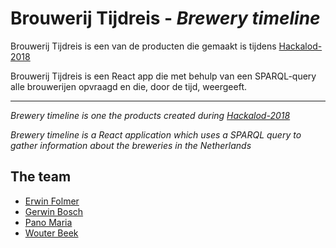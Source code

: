 # Brouwerij Tijdreis - *Brewery timeline*

Brouwerij Tijdreis is een van de producten die gemaakt is tijdens [Hackalod-2018](http://hackalod.com/)

Brouwerij Tijdreis is een React app die met behulp van een SPARQL-query alle brouwerijen opvraagd en die, door de tijd, weergeeft.


***


*Brewery timeline is one the products created during [Hackalod-2018](http://hackalod.com/)*
   
*Brewery timeline is a React application which uses a SPARQL query to gather information about the breweries in the Netherlands*


## The team
   - [Erwin Folmer](https://www.linkedin.com/in/erwinfolmer/)
   - [Gerwin Bosch](www.linkedin.com/in/gerwinbosch)
   - [Pano Maria](https://www.linkedin.com/in/panomaria/)
   - [Wouter Beek](https://www.linkedin.com/in/wouterbeek/)
   
